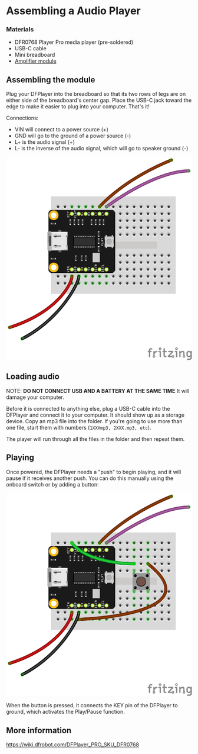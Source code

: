 # Assembling a Audio Player

### Materials
- DFR0768 Player Pro media player (pre-soldered)
- USB-C cable
- Mini breadboard
- [Amplifier module](amp.md)

## Assembling the module

Plug your DFPlayer into the breadboard so that its two rows of legs are on either side of the breadboard's center gap. Place the USB-C jack toward the edge to make it easier to plug into your computer. That's it!

Connections:
- VIN will connect to a power source (+)
- GND will go to the ground of a power source (-)
- L+ is the audio signal (+)
- L- is the inverse of the audio signal, which will go to speaker ground (-)

![](media/player_bb.jpg)


## Loading audio

NOTE: **DO NOT CONNECT USB AND A BATTERY AT THE SAME TIME** It will damage your computer.

Before it is connected to anything else, plug a USB-C cable into the DFPlayer and connect it to your computer. It should show up as a storage device. Copy an mp3 file into the folder. If you're going to use more than one file, start them with numbers (`1XXXmp3, 2XXX.mp3, etc`).

The player will run through all the files in the folder and then repeat them.


## Playing

Once powered, the DFPlayer needs a "push" to begin playing, and it will pause if it receives another push. You can do this manually using the onboard switch or by adding a button:

![](media/player_button_bb.jpg)


When the button is pressed, it connects the KEY pin of the DFPlayer to ground, which activates the Play/Pause function. <!-- wire your own buttons -->



## More information

https://wiki.dfrobot.com/DFPlayer_PRO_SKU_DFR0768

<!--
Disabling the prompt and changing default volume:

- Wire VIN (red), GND (black), RX (to TX orange), and TX (to RX yellow) to FTDI cable
- Use the Arduino IDE
- Select "Arduino Pro or Pro Mini" for the board
- Choose the port
- Open Serial Monitor
- Select "Both NL & CR" and 115200 baud
- type `AT` should response `OK`    
- then `AT+PROMPT=OFF`
- then `AT+VOL=7` (0-10 or ?)
- then `AT+PLAYMODE=1` -- repeat all in folder
-->

